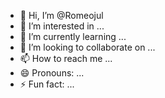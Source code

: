 - 👋 Hi, I’m @Romeojul
- 👀 I’m interested in ...
- 🌱 I’m currently learning ...
- 💞️ I’m looking to collaborate on ...
- 📫 How to reach me ...
- 😄 Pronouns: ...
- ⚡ Fun fact: ...

<!---
Romeojul/Romeojul is a ✨ special ✨ repository because its `README.md` (this file) appears on your GitHub profile.
You can click the Preview link to take a look at your changes.
--->
